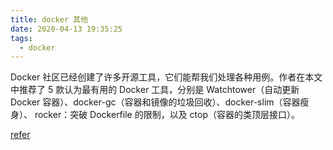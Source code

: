 ```yaml
---
title: docker 其他
date: 2020-04-13 19:35:25
tags:
  - docker
---
```


Docker 社区已经创建了许多开源工具，它们能帮我们处理各种用例。作者在本文中推荐了 5 款认为最有用的 Docker 工具，分别是 Watchtower（自动更新 Docker 容器）、docker-gc（容器和镜像的垃圾回收）、docker-slim（容器瘦身）、 rocker：突破 Dockerfile 的限制，以及 ctop（容器的类顶层接口）。

[refer](https://mp.weixin.qq.com/s/6tv5hWrhBTeCRNsKPMTWVw)
